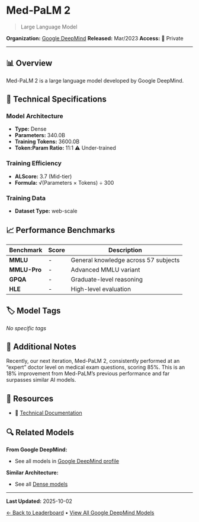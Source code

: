 # Med-PaLM 2

> Large Language Model

**Organization:** [Google DeepMind](../../labs/google-deepmind.md)
**Released:** Mar/2023
**Access:** 🔴 Private

---

## 📊 Overview

Med-PaLM 2 is a large language model developed by Google DeepMind.

## 🔧 Technical Specifications

### Model Architecture
- **Type:** Dense
- **Parameters:** 340.0B
- **Training Tokens:** 3600.0B
- **Token:Param Ratio:** 11:1 ⚠️ Under-trained

### Training Efficiency
- **ALScore:** 3.7 (Mid-tier)
- **Formula:** √(Parameters × Tokens) ÷ 300

### Training Data
- **Dataset Type:** web-scale

## 📈 Performance Benchmarks

| Benchmark | Score | Description |
|-----------|-------|-------------|
| **MMLU** | - | General knowledge across 57 subjects |
| **MMLU-Pro** | - | Advanced MMLU variant |
| **GPQA** | - | Graduate-level reasoning |
| **HLE** | - | High-level evaluation |

## 🏷️ Model Tags

_No specific tags_

## 📝 Additional Notes

Recently, our next iteration, Med-PaLM 2, consistently performed at an “expert” doctor level on medical exam questions, scoring 85%. This is an 18% improvement from Med-PaLM’s previous performance and far surpasses similar AI models.

## 🔗 Resources

- 📄 [Technical Documentation](https://blog.google/technology/health/ai-llm-medpalm-research-thecheckup/)

## 🔍 Related Models

**From Google DeepMind:**
- See all models in [Google DeepMind profile](../../labs/google-deepmind.md)

**Similar Architecture:**
- See all [Dense models](../../architectures/dense.md)

---

**Last Updated:** 2025-10-02

[← Back to Leaderboard](../../README.md) • [View All Google DeepMind Models](../../labs/google-deepmind.md)
